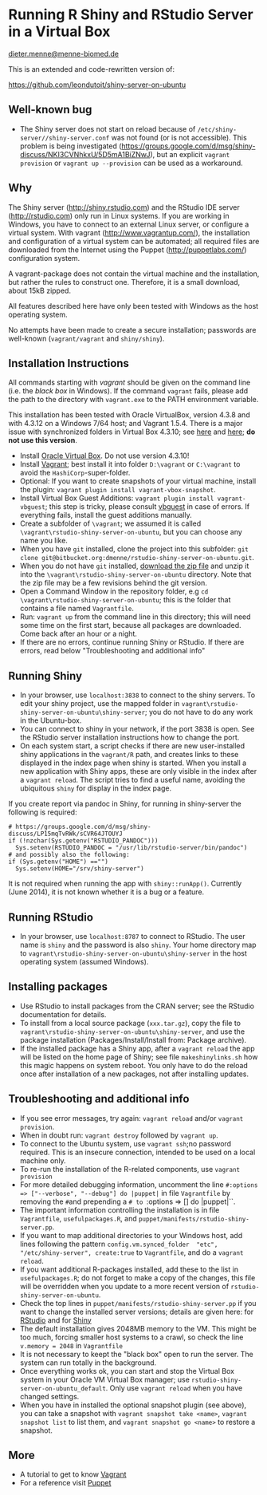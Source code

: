 Running R Shiny and RStudio Server in a Virtual Box
===================================================
dieter.menne@menne-biomed.de

This is an extended and code-rewritten version of: 

https://github.com/leondutoit/shiny-server-on-ubuntu


Well-known bug
------------------------------------

* The Shiny server does not start on reload because of `/etc/shiny-server//shiny-server.conf` was not found (or is not accessible). This problem is being investigated (https://groups.google.com/d/msg/shiny-discuss/NKI3CVNhkxU/5D5mA1BiZNwJ), but an explicit `vagrant provision` or `vagrant up --provision` can be used as a workaround. 


Why
---

The Shiny server (http://shiny.rstudio.com) and the RStudio IDE server (http://rstudio.com) only run in Linux systems. If you are working in Windows, you have to connect to an external Linux server, or configure a virtual system.
With vagrant (http://www.vagrantup.com/), the installation and configuration of a virtual system can be automated; all required files are downloaded from the Internet using the Puppet (http://puppetlabs.com/) configuration system.

A vagrant-package does not contain the virtual machine and the installation, but rather the rules to construct one. Therefore, it is a small download, about 15kB zipped.

All features described here have only been tested with Windows as the host operating system.

No attempts have been made to create a secure installation; passwords are well-known (`vagrant/vagrant` and `shiny/shiny`).

Installation Instructions
------------

All commands starting with _vagrant_ should be given on the command line (i.e. the _black box_ in Windows).  If the command `vagrant` fails, please add the path to the directory with `vagrant.exe` to the  PATH environment variable.

This installation has been tested with Oracle VirtualBox, version 4.3.8 and with 4.3.12 on a Windows 7/64 host; and Vagrant 1.5.4. There is a major issue with synchronized folders in Virtual Box 4.3.10; see  [here](http://stackoverflow.com/questions/22717428/vagrant-error-failed-to-mount-folders-in-linux-guest) and [here](https://github.com/mitchellh/vagrant/issues/3341); __do not use this version__. 


* Install [Oracle Virtual Box](https://www.virtualbox.org/wiki/Downloads). Do not use version 4.3.10!
* Install [Vagrant](http://www.vagrantup.com/downloads.html); best install it into folder `D:\vagrant` or `C:\vagrant` to avoid the `HashiCorp`-super-folder. 
* Optional: If you want to create snapshots of your virtual machine, install the plugin: `vagrant plugin install vagrant-vbox-snapshot`.
* Install Virtual Box Guest Additions: `vagrant plugin install vagrant-vbguest`; this step is tricky, please consult [vbguest](https://github.com/dotless-de/vagrant-vbguest) in case of errors. If everything fails, install the guest additions manually.
* Create a subfolder of `\vagrant`; we assumed it is called `\vagrant\rstudio-shiny-server-on-ubuntu`, but you can choose any name you like.
* When you have `git` installed, clone the project into this subfolder: `git clone git@bitbucket.org:dmenne/rstudio-shiny-server-on-ubuntu.git`.
* When you do not have `git` installed, [download the zip file](https://bitbucket.org/dmenne/rstudio-shiny-server-on-ubuntu/downloads/rstudio-shiny-server-on-ubuntu.zip) and unzip it into the `\vagrant\rstudio-shiny-server-on-ubuntu` directory. Note that the zip file may be a few revisions behind the git version.
* Open a Command Window in the repository folder, e.g `cd \vagrant\rstudio-shiny-server-on-ubuntu`; this is the folder that contains a file named `Vagrantfile`.
* Run: `vagrant up` from the command line in this directory; this will need some time on the first start, because all packages are downloaded. Come back after an hour or a night.
* If there are no errors, continue running Shiny or RStudio. If there are errors, read below "Troubleshooting and additional info"


Running Shiny 
-------------

* In your browser, use `localhost:3838` to connect to the shiny servers. To edit your shiny project, use the mapped folder in `vagrant\rstudio-shiny-server-on-ubuntu\shiny-server`; you do not have to do any work in the Ubuntu-box.
* You can connect to shiny in your network, if the port 3838 is open. See the RStudio server installation instructions how to change the port.
* On each system start, a script checks if there are new user-installed shiny applications in the `vagrant/R` path, and creates links to these displayed in the index page when shiny is started. When you install a new application with Shiny apps, these are only visible in the index after a `vagrant reload`. The script tries to find a useful name, avoiding the ubiquitous `shiny` for display in the index page.

If you create report via pandoc in Shiny, for running in shiny-server the following is required:
````
# https://groups.google.com/d/msg/shiny-discuss/LP15mqTvRWk/sCVR64JTOUYJ
if (!nzchar(Sys.getenv("RSTUDIO_PANDOC")))
  Sys.setenv(RSTUDIO_PANDOC = "/usr/lib/rstudio-server/bin/pandoc")
# and possibly also the following: 
if (Sys.getenv("HOME") =="")
  Sys.setenv(HOME="/srv/shiny-server")
```` 

It is not required when running the app with `shiny::runApp()`. Currently (June 2014), it is not known whether it is a bug or a feature.

Running RStudio
-------------

* In your browser, use `localhost:8787` to connect to RStudio.  The user name is `shiny` and the password is also `shiny`. Your home directory map to `vagrant\rstudio-shiny-server-on-ubuntu\shiny-server` in the host operating system (assumed Windows).

Installing packages
-------------------
* Use RStudio to install packages from the CRAN server; see the RStudio documentation for details.
* To install from a local source package (`xxx.tar.gz`), copy the file to `vagrant\rstudio-shiny-server-on-ubuntu\shiny-server`, and use the package installation (Packages/Install/Install from: Package archive). 
* If the installed package has a Shiny app, after a `vagrant reload` the app will be listed on the home page of Shiny; see file `makeshinylinks.sh` how this magic happens on system reboot. You only have to do the reload once after installation of a new packages, not after installing updates.



Troubleshooting and additional info
------------------------------------

* If you see error messages, try again: `vagrant reload` and/or `vagrant provision`.  
* When in doubt run: `vagrant destroy` followed by  `vagrant up`.
* To connect to the Ubuntu system, use `vagrant ssh`;no password required. This is an insecure connection, intended to be used on a local machine only.
* To re-run the installation of the R-related components, use `vagrant provision`
* For more detailed debugging information, uncomment the line  `#:options => ["--verbose", "--debug"] do |puppet|` 
in file `Vagrantfile` by removing the `#`and prepending a `# to `:options => [] do |puppet|``.
* The important information controlling the installation is in file `Vagrantfile`, `usefulpackages.R`, and `puppet/manifests/rstudio-shiny-server.pp`.
* If you want to map additional directories to your Windows host, add lines following the pattern `config.vm.synced_folder  "etc", "/etc/shiny-server", create:true` to `Vagrantfile`, and do a `vagrant reload`.
* If you want additional R-packages installed, add these to the list in `usefulpackages.R`; do not forget to make a copy of the changes, this file will be overridden when you update to a more recent version of  `rstudio-shiny-server-on-ubuntu`.
* Check the top lines in `puppet/manifests/rstudio-shiny-server.pp` if you want to change the installed server versions; details are given here: for [RStudio](http://www.rstudio.com/shiny/server/install-opensource) and for [Shiny](http://www.rstudio.com/ide/download/server)
* The default installation gives 2048MB memory to the VM. This might be too much, forcing smaller host systems to a crawl, so check the line `v.memory = 2048` in `Vagrantfile`
* It is not necessary to keept the "black box" open to run the server. The system can run totally in the background.
* Once everything works ok, you can start and stop the Virtual Box system in your Oracle VM Virtual Box manager; use `rstudio-shiny-server-on-ubuntu_default`. Only use `vagrant reload` when you have changed settings.
* When you have in installed the optional snapshot plugin (see above), you can take a snapshot with `vagrant snapshot take <name>`, `vagrant snapshot list` to list them, and `vagrant snapshot go <name>` to restore a snapshot.

More 
------
* A tutorial to get to know [Vagrant](http://docs.vagrantup.com/v1/docs/getting-started/index.html)
* For a reference visit [Puppet](https://puppetlabs.com/)
